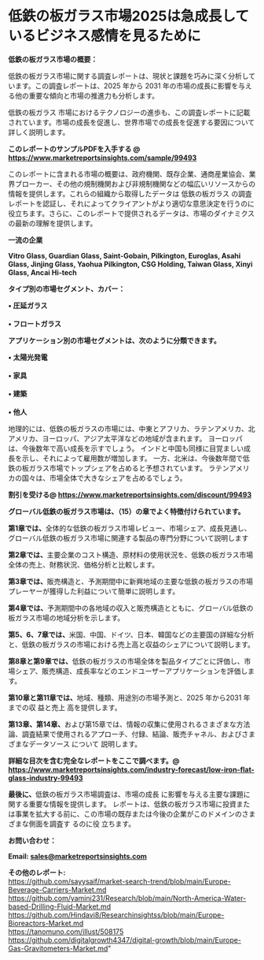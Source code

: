 # 低鉄の板ガラス市場2025は急成長しているビジネス感情を見るために

<strong><b>低鉄の板ガラス市場の概要：</b></strong>

低鉄の板ガラス市場に関する調査レポートは、現状と課題を巧みに深く分析しています。この調査レポートは、2025 年から 2031 年の市場の成長に影響を与える他の重要な傾向と市場の推進力も分析します。

低鉄の板ガラス 市場におけるテクノロジーの進歩も、この調査レポートに記載されています。市場の成長を促進し、世界市場での成長を促進する要因について詳しく説明します。

<strong>このレポートのサンプルPDFを入手する @ <a href=https://www.marketreportsinsights.com/sample/99493>https://www.marketreportsinsights.com/sample/99493</a></strong>

このレポートに含まれる市場の概要は、政府機関、既存企業、通商産業協会、業界ブローカー、その他の規制機関および非規制機関などの幅広いリソースからの情報を提供します。これらの組織から取得したデータは 低鉄の板ガラス の調査レポートを認証し、それによってクライアントがより適切な意思決定を行うのに役立ちます。さらに、このレポートで提供されるデータは、市場のダイナミクスの最新の理解を提供します。

<strong>一流の企業</strong>

<strong><b>Vitro Glass, Guardian Glass, Saint-Gobain, Pilkington, Euroglas, Asahi Glass, Jinjing Glass, Yaohua Pilkington, CSG Holding, Taiwan Glass, Xinyi Glass, Ancai Hi-tech</b></strong>

<strong><b>タイプ別の市場セグメント、カバー：</b></strong>

<strong>• 圧延ガラス<br><br>• フロートガラス</strong>

<strong><b>アプリケーション別の市場セグメントは、次のように分類できます。</b></strong>

<strong>• 太陽光発電<br><br>• 家具<br><br>• 建築<br><br>• 他人</strong>

 地理的には、低鉄の板ガラスの市場には、中東とアフリカ、ラテンアメリカ、北アメリカ、ヨーロッパ、アジア太平洋などの地域が含まれます。 ヨーロッパは、今後数年で高い成長を示すでしょう。 インドと中国も同様に目覚ましい成長を示し、それによって雇用数が増加します。 一方、北米は、今後数年間で低鉄の板ガラス市場でトップシェアを占めると予想されています。 ラテンアメリカの国々は、市場全体で大きなシェアを占めるでしょう。

<strong>割引を受ける@ <a href=https://www.marketreportsinsights.com/discount/99493>https://www.marketreportsinsights.com/discount/99493</a></strong>

<strong><b>グローバル低鉄の板ガラス市場は、（15）の章でよく特徴付けられています。</b></strong>

<strong><b>第</b></strong><strong><b>1章では、</b></strong>全体的な低鉄の板ガラス市場レビュー、市場シェア、成長見通し、グローバル低鉄の板ガラス市場に関連する製品の専門分野について説明します

<strong><b>第2章では、</b></strong>主要企業のコスト構造、原材料の使用状況を、低鉄の板ガラス市場全体の売上、財務状況、価格分析と比較します。

<strong><b>第3章では、</b></strong>販売構造と、予測期間中に新興地域の主要な低鉄の板ガラスの市場プレーヤーが獲得した利益について簡単に説明します。

<strong><b>第4章では、</b></strong>予測期間中の各地域の収入と販売構造とともに、グローバル低鉄の板ガラス市場の地域分析を示します。

<strong><b>第5、6、7章では、</b></strong>米国、中国、ドイツ、日本、韓国などの主要国の詳細な分析と、低鉄の板ガラスの市場における売上高と収益のシェアについて説明します。

<strong><b>第8章と第9章では、</b></strong>低鉄の板ガラスの市場全体を製品タイプごとに評価し、市場シェア、販売構造、成長率などのエンドユーザーアプリケーションを評価します。

<strong><b>第10章と第11章では、</b></strong>地域、種類、用途別の市場予測と、2025 年から2031 年までの収 益と売上 高を提供します。

<strong><b>第13章、第14章、</b></strong>および第15章では、情報の収集に使用されるさまざまな方法論、調査結果で使用されるアプローチ、付録、結論、販売チャネル、およびさまざまなデータソース について 説明します。

<strong>詳細な目次を含む完全なレポートをここで調べます。@ <a href=https://www.marketreportsinsights.com/industry-forecast/low-iron-flat-glass-industry-99493>https://www.marketreportsinsights.com/industry-forecast/low-iron-flat-glass-industry-99493</a></strong>

<strong><b>最後に、</b></strong>低鉄の板ガラス市場調査は、市場の成長 に影響を</a>与える主要な課題に関する重要な情報を提供します。 レポートは、低鉄の板ガラス市場に投資または事業を拡大する前に、この市場の既存または今後の企業がこのドメインのさまざまな側面を調査す るのに役 立ちます。

<strong><b>お問い合わせ：</b></strong>

<strong>Email: </strong><a href=mailto:sales@marketreportsinsights.com><strong>sales@marketreportsinsights.com</strong></a>

<strong>その他のレポート:</strong>
<br>
<a href=https://github.com/sayysaif/market-search-trend/blob/main/Europe-Beverage-Carriers-Market.md>https://github.com/sayysaif/market-search-trend/blob/main/Europe-Beverage-Carriers-Market.md</a>
<br>
<a href=https://github.com/yamini231/Research/blob/main/North-America-Water-based-Drilling-Fluid-Market.md>https://github.com/yamini231/Research/blob/main/North-America-Water-based-Drilling-Fluid-Market.md</a>
<br>
<a href=https://github.com/Hindavi8/Researchinsightss/blob/main/Europe-Bioreactors-Market.md>https://github.com/Hindavi8/Researchinsightss/blob/main/Europe-Bioreactors-Market.md</a>
<br>
<a href=https://tanomuno.com/illust/508175>https://tanomuno.com/illust/508175</a>
<br>
<a href=https://github.com/digitalgrowth4347/digital-growth/blob/main/Europe-Gas-Gravitometers-Market.md>https://github.com/digitalgrowth4347/digital-growth/blob/main/Europe-Gas-Gravitometers-Market.md</a>"
